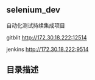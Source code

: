 ## selenium_dev

自动化测试持续集成项目

gitblit  http://172.30.18.222:12514

jenkins http://172.30.18.222:9514

## 目录描述

